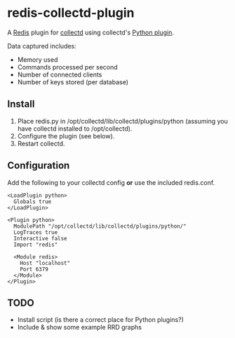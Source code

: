 redis-collectd-plugin
=====================

A [Redis](http://redis.google.code.com) plugin for [collectd](http://collectd.org) using collectd's [Python plugin](http://collectd.org/documentation/manpages/collectd-python.5.shtml).

Data captured includes:

 * Memory used
 * Commands processed per second
 * Number of connected clients
 * Number of keys stored (per database)

Install
-------
 1. Place redis.py in /opt/collectd/lib/collectd/plugins/python (assuming you have collectd installed to /opt/collectd).
 2. Configure the plugin (see below).
 3. Restart collectd.

Configuration
-------------
Add the following to your collectd config **or** use the included redis.conf.

    <LoadPlugin python>
      Globals true
    </LoadPlugin>
    
    <Plugin python>
      ModulePath "/opt/collectd/lib/collectd/plugins/python/"
      LogTraces true
      Interactive false
      Import "redis"
    
      <Module redis>
        Host "localhost"
        Port 6379
      </Module>
    </Plugin>

TODO
----
 * Install script (is there a correct place for Python plugins?)
 * Include & show some example RRD graphs

